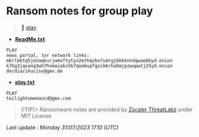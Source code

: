 # Ransom notes for group play
> 🔗 [play](group/play)
* **[ReadMe.txt](https://ransomware.live/ransomware_notes/play/ReadMe.txt)**

```
PLAY
news portal, tor network links:
mbrlkbtq5jonaqkurjwmxftytyn2ethqvbxfu4rgjbkkknndqwae6byd.onion
k7kg3jqxang3wh7hnmaiokchk7qoebupfgoik6rha6mjpzwupwtj25yd.onion
derdiarikucisv@gmx.de

```
* **[play.txt](https://ransomware.live/ransomware_notes/play/play.txt)**

```
PLAY
teilightomemaucd@gmx.com

```


> [!TIP]> Ransomware notes are provided by [Zscaler ThreatLabz](https://github.com/threatlabz/ransomware_notes) under MIT License
> 




Last update : _Monday 31/07/2023 17.10 (UTC)_

